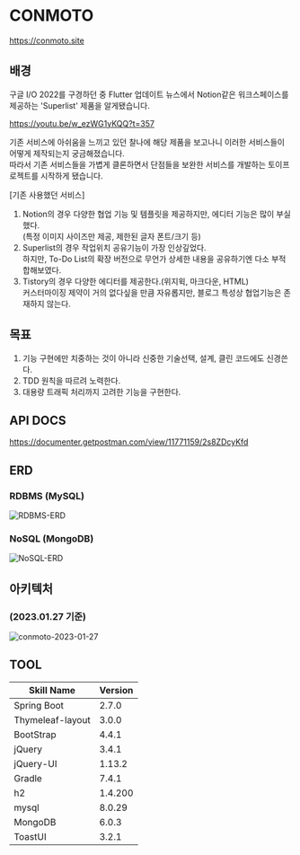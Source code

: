 # CONMOTO
https://conmoto.site
## 배경
구글 I/O 2022를 구경하던 중 Flutter 업데이트 뉴스에서
Notion같은 워크스페이스를 제공하는 'Superlist' 제품을 알게됐습니다.

https://youtu.be/w_ezWG1yKQQ?t=357

기존 서비스에 아쉬움을 느끼고 있던 찰나에 해당 제품을 보고나니 이러한 서비스들이 어떻게 제작되는지 궁금해졌습니다.<br/>
따라서 기존 서비스들을 가볍게 클론하면서 단점들을 보완한 서비스를 개발하는 토이프로젝트를 시작하게 됐습니다.

[기존 사용했던 서비스]

1. Notion의 경우 다양한 협업 기능 및 템플릿을 제공하지만, 에디터 기능은 많이 부실했다.<br/> (특정 이미지 사이즈만 제공, 제한된 글자 폰트/크기 등)<br/>
2. Superlist의 경우 작업위치 공유기능이 가장 인상깊었다.<br/> 하지만, To-Do List의 확장 버전으로 무언가 상세한 내용을 공유하기엔 다소 부적합해보였다.<br/>
3. Tistory의 경우 다양한 에디터를 제공한다.(위지윅, 마크다운, HTML)<br/> 커스터마이징 제약이 거의 없다싶을 만큼 자유롭지만, 블로그 특성상 협업기능은 존재하지 않는다.

## 목표
1. 기능 구현에만 치중하는 것이 아니라 신중한 기술선택, 설계, 클린 코드에도 신경쓴다.
2. TDD 원칙을 따르려 노력한다.
3. 대용량 트래픽 처리까지 고려한 기능을 구현한다.

## API DOCS
https://documenter.getpostman.com/view/11771159/2s8ZDcyKfd

## ERD
### RDBMS (MySQL)
![RDBMS-ERD](https://user-images.githubusercontent.com/66458794/215076866-d0afdfcf-c74a-4518-a5a8-9922f6ec9952.png)
### NoSQL (MongoDB)
![NoSQL-ERD](https://user-images.githubusercontent.com/66458794/215081538-428d9c66-16e0-4ba6-969e-987f4737282a.png)


## 아키텍처
### (2023.01.27 기준)
![conmoto-2023-01-27](https://user-images.githubusercontent.com/66458794/215075626-6d5b21ca-e537-44d0-8ade-fd19248aa7bd.png)

## TOOL
Skill Name | Version
---|---
Spring Boot | 2.7.0
Thymeleaf-layout | 3.0.0
BootStrap | 4.4.1
jQuery | 3.4.1
jQuery-UI | 1.13.2
Gradle | 7.4.1
h2 | 1.4.200
mysql | 8.0.29
MongoDB | 6.0.3
ToastUI | 3.2.1
